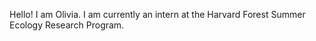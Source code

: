 Hello! I am Olivia. I am currently an intern at the Harvard Forest Summer Ecology Research Program.

